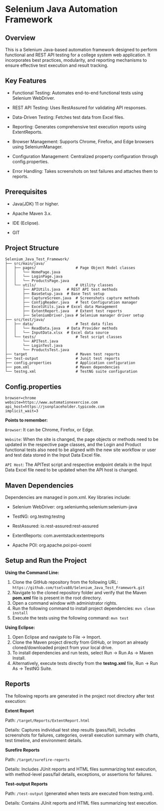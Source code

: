 # Selenium Java Automation Framework

## Overview

This is a Selenium Java-based automation framework designed to perform functional and REST API testing for a college system web application. It incorporates best practices, modularity, and reporting mechanisms to ensure effective test execution and result tracking.

## Key Features

* Functional Testing: Automates end-to-end functional tests using Selenium WebDriver.

* REST API Testing: Uses RestAssured for validating API responses.

* Data-Driven Testing: Fetches test data from Excel files.

* Reporting: Generates comprehensive test execution reports using ExtentReports.

* Browser Management: Supports Chrome, Firefox, and Edge browsers using SeleniumManager.

* Configuration Management: Centralized property configuration through config.properties.

* Error Handling: Takes screenshots on test failures and attaches them to reports.


## Prerequisites

* Java(JDK) 11 or higher.

* Apache Maven 3.x.

* IDE (Eclipse).

* GIT

## Project Structure
```
Selenium_Java_Test_Framework/
├── src/main/java/
│   ├── pages/                  # Page Object Model classes
│   │   └── HomePage.java
│   │   └── LoginPage.java
│   │   └── ProductsPage.java
│   └── utils/                  # Utility classes
│       ├── APIUtils.java	# REST API test methods
│       ├── BaseSetup.java	# Base Test setup
│       ├── CaptureScreen.java	# Screenshots capture methods
│       ├── ConfigReader.java	# Test Configuration manager
│       ├── ExcelUtils.java	# Excel data Management
│       ├── ExtentReport.java	# Extent test reports
│       ├── SeleniumDriver.java	# Selenium manager driver setup
├── src/test/java/
│   ├── data/                  	# Test data files
│   │   └── ReadData.java	# Data Provider methods
│   │   └── InputData.xlsx	# Excel data source
│   └── tests/               	# Test script classes
│       └── APITest.java
│       └── LoginTest.java
│       └── ProductsTest.java
├── target                     	# Maven test reports
├── test-output                 # Junit test reports
├── config.properties           # Application configuration
├── pom.xml                     # Maven dependencies
└── testng.xml                  # TestNG suite configuration
```

## Config.properties
```
browser=chrome
website=https://www.automationexercise.com
api_host=https://jsonplaceholder.typicode.com
implicit_wait=3
```
**Points to remember:**

`Browser`: It can be Chrome, Firefox, or Edge.

`Website`: When the site is changed, the page objects or methods need to be updated in the respective page classes, and the Login and Product functional tests also need to be aligned with the new site workflow or user and test data stored in the Input Data Excel file.

`API Host`: The APITest script and respective endpoint details in the Input Data Excel file need to be updated when the API host is changed.

## Maven Dependencies

Dependencies are managed in pom.xml. Key libraries include:

* Selenium WebDriver: org.seleniumhq.selenium:selenium-java

* TestNG: org.testng:testng

* RestAssured: io.rest-assured:rest-assured

* ExtentReports: com.aventstack:extentreports

* Apache POI: org.apache.poi:poi-ooxml

## Setup and Run the Project
**Using the Command Line:**
1. Clone the GitHub repository from the following URL: `https://github.com/tselva88/Selenium_Java_Test_Framework.git`
2. Navigate to the cloned repository folder and verify that the Maven **pom.xml** file is present in the root directory.
3. Open a command window with administrator rights.
4. Run the following command to install project dependencies: 
`mvn clean install`
5. Execute the tests using the following command:
`mvn test`

**Using Eclipse:**
1. Open Eclipse and navigate to File -> Import.
2. Clone the Maven project directly from GitHub, or Import an already cloned/downloaded project from your local drive.
3. To install dependencies and run tests, select Run -> Run As -> Maven Install.
4. Alternatively, execute tests directly from the **testng.xml** file, Run -> Run As -> TestNG Suite.

## Reports
The following reports are generated in the project root directory after test execution:

**Extent Report**

Path: `/target/Reports/ExtentReport.html`

Details: Captures individual test step results (pass/fail), includes screenshots for failures, categories, overall execution summary with charts, test timeline, and environment details.

**Surefire Reports**

Path: `/target/surefire-reports`

Details: Includes JUnit reports and HTML files summarizing test execution, with method-level pass/fail details, exceptions, or assertions for failures.

**Test-output Reports**

Path: `/test-output` (generated when tests are executed from testng.xml).

Details: Contains JUnit reports and HTML files summarizing test execution.